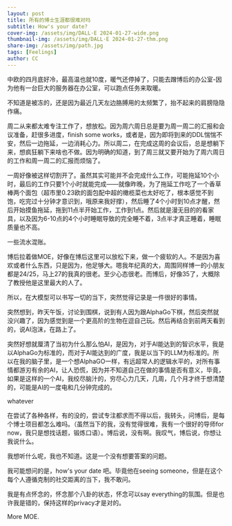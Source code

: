 ```yaml
---
layout: post
title: 所有的博士生涯都很难对吗
subtitle: How's your date?
cover-img: /assets/img/DALL·E 2024-01-27-wide.png
thumbnail-img: /assets/img/DALL·E 2024-01-27-thm.png
share-img: /assets/img/path.jpg
tags: [Feelings]
author: CC
---
```


中欧的四月底好冷，最高温也就10度，暖气还停掉了，只能去蹭博后的办公室-因为他有一台巨大的服务器在办公室，可以跑点任务来取暖。

不知道是被冻的，还是因为最近几天左边胳膊用的太频繁了，抬不起来的肩膀隐隐作痛。

周二从来都太难专注工作了，想放松。因为周六周日总是要为周一周二的汇报和会议准备，赶很多进度，finish some works，或者是，因为即将到来的DDL惴惴不安，然后一边拖延，一边消耗心力。所以周二，在完成这周的会议后，总是想躺下来，想疯狂躺下来啥也不做。因为明确的知道，到了周三就又要开始为了周六周日的工作和周一周二的汇报而烦恼了。

一周好像被这样切割开了。虽然其实可能并不会完成什么工作，可能拖延10个小时，最后的工作只要1个小时就能完成——就像昨晚，为了拖延工作吃了一个香草棒两个面包（超市里0.23欧的面包配中超的橄榄菜也太好吃了，根本感觉不到饱，吃完过十分钟才意识到，哦原来我好撑），然后睡了4个小时到10点才醒，然后开始摸鱼拖延，拖到11点半开始工作，工作到1点。然后就是漫无目的的看家具，以及因为6-10点的4个小时睡眠导致的完全睡不着，3点半才真正睡着，睡眠质量也不高。

一些流水混账。

博后拉着做MOE，好像在博后这里可以放松下来，做一个疲软的人。不是因为喜欢或者什么东西，只是因为，他足够大。嗯我年纪真的大，周围同样博一的小朋友都是24/25，马上27的我真的很老。至少心态很老。而博后，好像35了，大概除了教授他是这里最大的人了。

所以，在大模型可以书写一切的当下，突然觉得记录是一件很好的事情。

突然想到，昨天午饭，讨论到围棋，说到有人因为跟AlphaGo下棋，然后突然就没兴趣了，因为感觉到是一个更高阶的生物在逗自己玩。然后再结合到前两天看到的，说AI泡沫，在路上了。

突然好想就厘清了当初为什么那么怕AI，是因为，对于AI能达到的智识水平，我是以AlphaGo为标准的，而对于AI能达到的广度，我是以当下的LLM为标准的。所以在我的脑子里，是一个想AlphaGO一样，有远超常人的逻辑水平的，对所有事情都游刃有余的AI，让人恐慌，因为并不知道自己在做的事情是否有意义，毕竟，如果是这样的一个AI，我绞尽脑汁的，穷尽心力几天，几周，几个月才终于想清楚的，可能是AI的一度电和几分钟完成的。

whatever

在尝试了各种各样，有的没的，尝试专注都求而不得以后，我转头，问博后，是每个博士项目都怎么难吗。（虽然当下的我，没有觉得很难，我有一个很好的导师for now，我只是想找话题，锻炼口语）。博后说，没有啊。我叹气，博后说，你想让我说什么。

我想听什么呢，我也不知道。这是一个没有想要答案的问题。

我可能想问的是，how's your date 吧。毕竟他在seeing someone，但是在这个每个人遵循克制的社交距离的当下，我不敢问。

我是有点怀念的，怀念那个八卦的状态，怀念可以say everything的氛围。但是也许我是错的，保持这样的privacy才是对的。

More MOE.